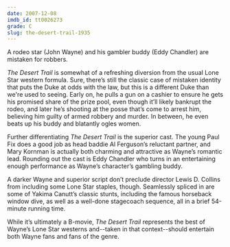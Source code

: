 ```yaml
---
date: 2007-12-08
imdb_id: tt0026273
grade: C
slug: the-desert-trail-1935
---
```


A rodeo star (John Wayne) and his gambler buddy (Eddy Chandler) are mistaken for robbers.

_The Desert Trail_ is somewhat of a refreshing diversion from the usual Lone Star western formula. Sure, there’s still the classic case of mistaken identity that puts the Duke at odds with the law, but this is a different Duke than we're used to seeing. Early on, he pulls a gun on a cashier to ensure he gets his promised share of the prize pool, even though it’ll likely bankrupt the rodeo, and later he’s shooting at the posse that’s come to arrest him, believing him guilty of armed robbery and murder. In between, he even beats up his buddy and blatantly ogles women.

Further differentiating _The Desert Trail_ is the superior cast. The young Paul Fix does a good job as head baddie Al Ferguson’s reluctant partner, and Mary Kornman is actually both charming and attractive as Wayne’s romantic lead. Rounding out the cast is Eddy Chandler who turns in an entertaining enough performance as Wayne’s character’s gambling buddy.

A darker Wayne and superior script don’t preclude director Lewis D. Collins from including some Lone Star staples, though. Seamlessly spliced in are some of Yakima Canutt’s classic stunts, including the famous horseback window dive, as well as a well-done stagecoach sequence, all in a brief 54-minute running time.

While it’s ultimately a B-movie, _The Desert Trail_ represents the best of Wayne’s Lone Star westerns and--taken in that context--should entertain both Wayne fans and fans of the genre.

